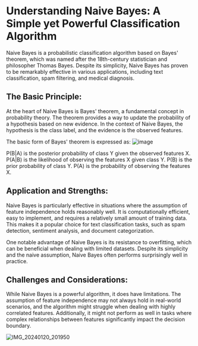 # Understanding Naive Bayes: A Simple yet Powerful Classification Algorithm

Naive Bayes is a probabilistic classification algorithm based on Bayes' theorem, which was named after the 18th-century statistician and philosopher Thomas Bayes. Despite its simplicity, Naive Bayes has proven to be remarkably effective in various applications, including text classification, spam filtering, and medical diagnosis.

## The Basic Principle:

At the heart of Naive Bayes is Bayes' theorem, a fundamental concept in probability theory. The theorem provides a way to update the probability of a hypothesis based on new evidence. In the context of Naive Bayes, the hypothesis is the class label, and the evidence is the observed features.

The basic form of Bayes' theorem is expressed as:
![image](https://github.com/BimsaraS99/naive-bayes-algorithm-ml/assets/107334404/584ca7f2-113e-478a-840c-2c8ed328d469)

P(B|A) is the posterior probability of class Y given the observed features X.
P(A|B) is the likelihood of observing the features X given class Y.
P(B) is the prior probability of class Y.
P(A) is the probability of observing the features X.


## Application and Strengths:

Naive Bayes is particularly effective in situations where the assumption of feature independence holds reasonably well. It is computationally efficient, easy to implement, and requires a relatively small amount of training data. This makes it a popular choice for text classification tasks, such as spam detection, sentiment analysis, and document categorization.

One notable advantage of Naive Bayes is its resistance to overfitting, which can be beneficial when dealing with limited datasets. Despite its simplicity and the naive assumption, Naive Bayes often performs surprisingly well in practice.

## Challenges and Considerations:

While Naive Bayes is a powerful algorithm, it does have limitations. The assumption of feature independence may not always hold in real-world scenarios, and the algorithm might struggle when dealing with highly correlated features. Additionally, it might not perform as well in tasks where complex relationships between features significantly impact the decision boundary.


![IMG_20240120_201950](https://github.com/BimsaraS99/naive-bayes-algorithm-ml/assets/107334404/975b0492-9303-4896-b689-6cc6c8b7b2ad)
